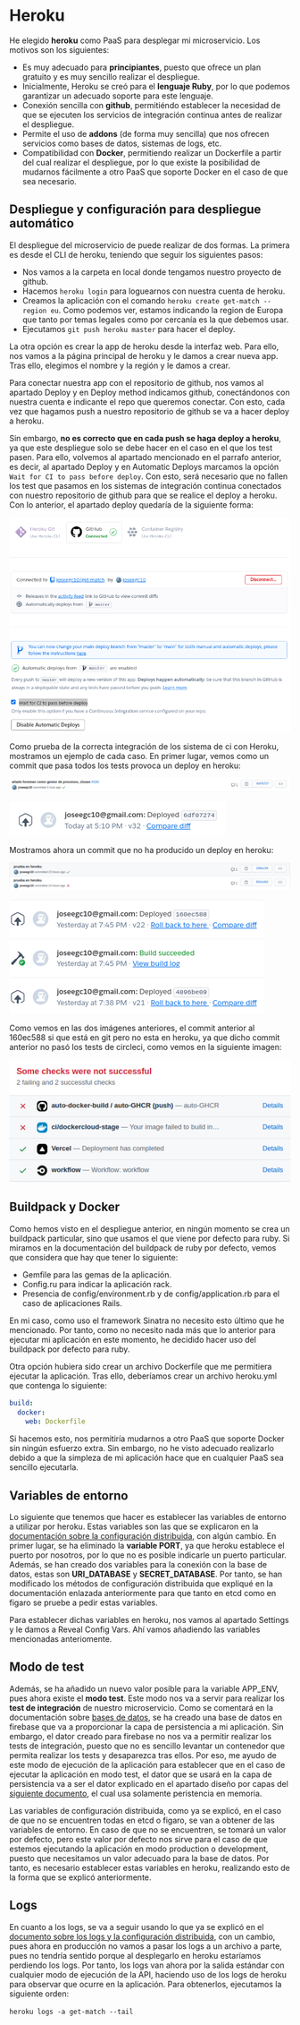 # Heroku

He elegido **heroku** como PaaS para desplegar mi microservicio. Los motivos son los siguientes:

- Es muy adecuado para **principiantes**, puesto que ofrece un plan gratuito y es muy sencillo realizar el despliegue.
- Inicialmente, Heroku se creó para el **lenguaje Ruby**, por lo que podemos garantizar un adecuado soporte para este lenguaje.
- Conexión sencilla con **github**, permitiéndo establecer la necesidad de que se ejecuten los servicios de integración continua antes de realizar el despliegue.
- Permite el uso de **addons** (de forma muy sencilla) que nos ofrecen servicios como bases de datos, sistemas de logs, etc.
- Compatibilidad con **Docker**, permitiendo realizar un Dockerfile a partir del cual realizar el despliegue, por lo que existe la posibilidad de mudarnos fácilmente a otro PaaS que soporte Docker en el caso de que sea necesario.

## Despliegue y configuración para despliegue automático

El despliegue del microservicio de puede realizar de dos formas. La primera es desde el CLI de heroku, teniendo que seguir los siguientes pasos:

- Nos vamos a la carpeta en local donde tengamos nuestro proyecto de github.
- Hacemos `heroku login` para loguearnos con nuestra cuenta de heroku.
- Creamos la aplicación con el comando `heroku create get-match --region eu`. Como podemos ver, estamos indicando la region de Europa que tanto por temas legales como por cercanía es la que debemos usar.
- Ejecutamos `git push heroku master` para hacer el deploy.

La otra opción es crear la app de heroku desde la interfaz web. Para ello, nos vamos a la página principal de heroku y le damos a crear nueva app. Tras ello, elegimos el nombre y la región y le damos a crear. 

Para conectar nuestra app con el repositorio de github, nos vamos al apartado Deploy y en Deploy method indicamos github, conectándonos con nuestra cuenta e indicante el repo que queremos conectar. Con esto, cada vez que hagamos push a nuestro repositorio de github se va a hacer deploy a heroku.

Sin embargo, **no es correcto que en cada push se haga deploy a heroku**, ya que este despliegue solo se debe hacer en el caso en el que los test pasen. Para ello, volvemos al apartado mencionado en el parrafo anterior, es decir, al apartado Deploy y en Automatic Deploys marcamos la opción `Wait for CI to pass before deploy`. Con esto, será necesario que no fallen los test que pasamos en los sistemas de integración continua conectados con nuestro repositorio de github para que se realice el deploy a heroku. Con lo anterior, el apartado deploy quedaría de la siguiente forma:

![deploy](../img/PaaS/deploy.png)

Como prueba de la correcta integración de los sistema de ci con Heroku, mostramos un ejemplo de cada caso. En primer lugar, vemos como un commit que pasa todos los tests provoca un deploy en heroku:

![cc_git](../img/PaaS/cc_git.png)

![cc_her](../img/PaaS/cc_her.png)

Mostramos ahora un commit que no ha producido un deploy en heroku:

![cf_git](../img/PaaS/cf_git.png)

![cf_her](../img/PaaS/gf_her.png)

Como vemos en las dos imágenes anteriores, el commit anterior al 160ec588 si que está en git pero no esta en heroku, ya que dicho commit anterior no pasó los tests de circleci, como vemos en la siguiente imagen:

![c_circle](../img/PaaS/c_circle.png)

## Buildpack y Docker

Como hemos visto en el despliegue anterior, en ningún momento se crea un buildpack particular, sino que usamos el que viene por defecto para ruby. Si miramos en la documentación del buildpack de ruby por defecto, vemos que considera que hay que tener lo siguiente:

- Gemfile para las gemas de la aplicación.
- Config.ru para indicar la aplicación rack.
- Presencia de config/environment.rb y de config/application.rb para el caso de aplicaciones Rails.

En mi caso, como uso el framework Sinatra no necesito esto último que he mencionado. Por tanto, como no necesito nada más que lo anterior para ejecutar mi aplicación en este momento, he decidido hacer uso del buildpack por defecto para ruby.

Otra opción hubiera sido crear un archivo Dockerfile que me permitiera ejecutar la aplicación. Tras ello, deberíamos crear un archivo heroku.yml que contenga lo siguiente:

```yml
build:
  docker:
    web: Dockerfile
```

Si hacemos esto, nos permitiría mudarnos a otro PaaS que soporte Docker sin ningún esfuerzo extra. Sin embargo, no he visto adecuado realizarlo debido a que la simpleza de mi aplicación hace que en cualquier PaaS sea sencillo ejecutarla.

## Variables de entorno

Lo siguiente que tenemos que hacer es establecer las variables de entorno a utilizar por heroku. Estas variables son las que se explicaron en la [documentación sobre la configuración distribuida](../microservicio/conf_logs.md), con algún cambio. En primer lugar, se ha eliminado la **variable PORT**, ya que heroku establece el puerto por nosotros, por lo que no es posible indicarle un puerto particular. Además, se han creado dos variables para la conexión con la base de datos, estas son **URI_DATABASE** y **SECRET_DATABASE**. Por tanto, se han modificado los métodos de configuración distribuida que expliqué en la documentación enlazada anteriormente para que tanto en etcd como en figaro se pruebe a pedir estas variables.

Para establecer dichas variables en heroku, nos vamos al apartado Settings y le damos a Reveal Config Vars. Ahí vamos añadiendo las variables mencionadas anteriomente.

## Modo de test

Además, se ha añadido un nuevo valor posible para la variable APP_ENV, pues ahora existe el **modo test**. Este modo nos va a servir para realizar los **test de integración** de nuestro microservicio. Como se comentará en la documentación sobre [bases de datos](../bd.md), se ha creado una base de datos en firebase que va a proporcionar la capa de persistencia a mi aplicación. Sin embargo, el dator creado para firebase no nos va a permitir realizar los tests de integración, puesto que no es sencillo levantar un contenedor que permita realizar los tests y desaparezca tras ellos. Por eso, me ayudo de este modo de ejecución de la aplicación para establecer que en el caso de ejecutar la aplicación en modo test, el dator que se usará en la capa de persistencia va a ser el dator explicado en el apartado diseño por capas del [siguiente documento](../microservicio/api.md), el cual usa solamente peristencia en memoria.

Las variables de configuración distribuida, como ya se explicó, en el caso de que no se encuentren todas en etcd o figaro, se van a obtener de las variables de entorno. En caso de que no se encuentren, se tomará un valor por defecto, pero este valor por defecto nos sirve para el caso de que estemos ejecutando la aplicación en modo production o development, puesto que necesitamos un valor adecuado para la base de datos. Por tanto, es necesario establecer estas variables en heroku, realizando esto de la forma que se explicó anteriormente.

## Logs

En cuanto a los logs, se va a seguir usando lo que ya se explicó en el [documento sobre los logs y la configuración distribuida](../microservicio/conf_logs.md), con un cambio, pues ahora en producción no vamos a pasar los logs a un archivo a parte, pues no tendría sentido porque al desplegarlo en heroku estaríamos perdiendo los logs. Por tanto, los logs van ahora por la salida estándar con cualquier modo de ejecución de la API, haciendo uso de los logs de heroku para observar que ocurre en la aplicación. Para obtenerlos, ejecutamos la siguiente orden:

`heroku logs -a get-match --tail`